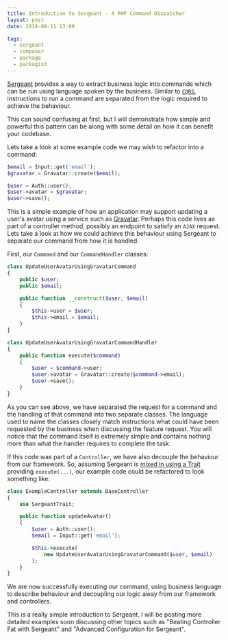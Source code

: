```yaml
---
title: Introduction to Sergeant - A PHP Command Dispatcher
layout: post
date: 2014-08-11 13:09

tags:
  - sergeant
  - composer
  - package
  - packagist
---
```


[Sergeant](https://github.com/acairns/sergeant) provides a way to extract business logic into commands which can be run
using language spoken by the business. Similar to [`CQRS`](http://martinfowler.com/bliki/CQRS.html), instructions to run
a command are separated from the logic required to achieve the behaviour.

This can sound confusing at first, but I will demonstrate how simple and powerful this pattern can be along with some
detail on how it can benefit your codebase.

Lets take a look at some example code we may wish to refactor into a command:

```php
$email = Input::get('email');
$gravatar = Gravatar::create($email);

$user = Auth::user();
$user->avatar = $gravatar;
$user->save();
```

This is a simple example of how an application may support updating a user's avatar using a service such as
[Gravatar](https://en.gravatar.com/). Perhaps this code lives as part of a controller method, possibly an endpoint to
satisfy an `AJAX` request. Lets take a look at how we could achieve this behaviour using Sergeant to separate our command
from how it is handled.

First, our `Command` and our `CommandHandler` classes:

```php
class UpdateUserAvatarUsingGravatarCommand
{
    public $user;
    public $email;

    public function __construct($user, $email)
    {
        $this->user = $user;
        $this->email = $email;
    }
}
```

```php
class UpdateUserAvatarUsingGravatarCommandHandler
{
    public function execute($command)
    {
        $user = $command->user;
        $user->avatar = Gravatar::create($command->email);
        $user->save();
    }
}
```

As you can see above, we have separated the request for a command and the handling of that command into two separate
classes. The language used to name the classes closely match instructions what could have been requested by the business
when discussing the feature request. You will notice that the command itself is extremely simple and contains nothing
more than what the handler requires to complete the task.

If this code was part of a `Controller`, we have also decouple the behaviour from our framework. So, assuming Sergeant is
[mixed in using a Trait](https://github.com/acairns/sergeant#traits) providing `execute(...)`, our example code could
be refactored to look something like:

```php
class ExampleController extends BaseController
{
    use SergeantTrait;

    public function updateAvatar()
    {
        $user = Auth::user();
        $email = Input::get('email');

        $this->execute(
            new UpdateUserAvatarUsingGravatarCommand($user, $email)
        );
    }
}
```

We are now successfully executing our command, using business language to describe behaviour and decoupling our logic
away from our framework and controllers.

This is a really simple introduction to Sergeant. I will be posting more detailed examples soon discussing other topics
such as "Beating Controller Fat with Sergeant" and "Advanced Configuration for Sergeant".
